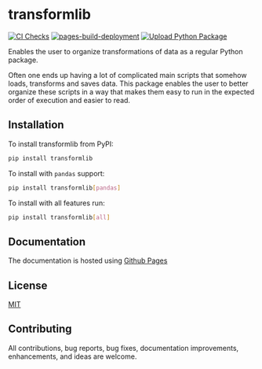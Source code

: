 # transformlib
[![CI Checks](https://github.com/laegsgaardTroels/transformlib/actions/workflows/python-package.yml/badge.svg)](https://github.com/laegsgaardTroels/transformlib/actions/workflows/python-package.yml)
[![pages-build-deployment](https://github.com/laegsgaardTroels/transformlib/actions/workflows/pages/pages-build-deployment/badge.svg)](https://github.com/laegsgaardTroels/transformlib/actions/workflows/pages/pages-build-deployment)
[![Upload Python Package](https://github.com/laegsgaardTroels/transformlib/actions/workflows/python-publish.yml/badge.svg)](https://github.com/laegsgaardTroels/transformlib/actions/workflows/python-publish.yml)

Enables the user to organize transformations of data as a regular Python package.

Often one ends up having a lot of complicated main scripts that somehow loads, transforms and saves data. This package enables the user to better organize these scripts in a way that makes them easy to run in
the expected order of execution and easier to read.

## Installation


To install transformlib from PyPI:

```sh
pip install transformlib
```

To install with ``pandas`` support:

```sh
pip install transformlib[pandas]
```

To install with all features run:

```sh
pip install transformlib[all]
```

## Documentation

The documentation is hosted using [Github Pages](https://www.machine-learning-notes.com/transformlib/)

## License

[MIT](LICENSE)

## Contributing

All contributions, bug reports, bug fixes, documentation improvements, enhancements, and ideas are welcome.
